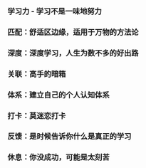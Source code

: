 ### 学习力 - 学习不是一味地努力




### 匹配：舒适区边缘，适用于万物的方法论
### 深度：深度学习，人生为数不多的好出路
### 关联：高手的暗箱
### 体系：建立自己的个人认知体系
### 打卡：莫迷恋打卡
### 反馈：是时候告诉你什么是真正的学习
### 休息：你没成功，可能是太刻苦